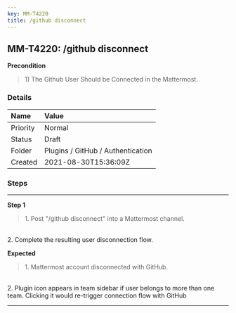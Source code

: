 ```yaml
---
key: MM-T4220
title: /github disconnect
---
```


## MM-T4220: /github disconnect

**Precondition**

> <article>1) The Github User Should be Connected in the Mattermost. </article>

### Details

| Name     | Value                             |
| :------- | :-------------------------------- |
| Priority | Normal                            |
| Status   | Draft                             |
| Folder   | Plugins / GitHub / Authentication |
| Created  | 2021-08-30T15:36:09Z              |

### Steps

<hr/>

**Step 1**

> <article>1. Post "/github disconnect" into a Mattermost channel.

<br />2. Complete the resulting user disconnection flow.</article>

**Expected**

> <article>1. Mattermost account disconnected with GitHub.

<br />2. Plugin icon appears in team sidebar if user belongs to more than one team. Clicking it would re-trigger connection flow with GitHub</article>

<hr/>

